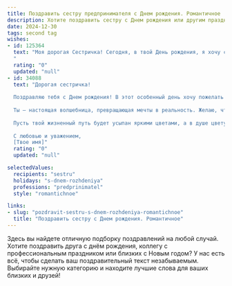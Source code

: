 ```yaml
---
title: Поздравить сестру предпринимателя c Днем рождения. Романтичное
description: Хотите поздравить сестру c Днем рождения или другим праздником? Наш ИИ создаст незабываемое поздравление, а вы обязательно выделитесь среди других.  
date: 2024-12-30
tags: second tag
wishes:
- id: 125364
  text: "Моя дорогая Сестричка! Сегодня, в твой День рождения, я хочу сказать тебе о том, насколько ты прекрасна и вдохновляешь меня. Твой предпринимательский дух, твоя целеустремлённость и невероятная сила воли – это настоящая песня, которую я слушаю с восхищением. Твоя жизнь – это яркий роман, полный приключений и побед, и я бесконечно горжусь тем, что ты – моя сестра. Пусть этот день будет полон любви, счастья и нежности.  С днём рождения, моя любимая!
  "
  rating: "0"
  updated: "null"
- id: 34088
  text: "Дорогая сестричка!
  
  Поздравляю тебя с Днем рождения! В этот особенный день хочу пожелать тебе море вдохновения и океан удачи в твоих предпринимательских начинаниях. Пусть каждый новый проект приносит не только успех, но и радость, а твое сердце будет наполнено любовью и светом.
  
  Ты — настоящая волшебница, превращающая мечты в реальность. Желаю, чтобы каждый день приносил тебе приятные сюрпризы, а рядом всегда были верные спутники, готовые поддержать и разделить с тобой радость.
  
  Пусть твой жизненный путь будет усыпан яркими цветами, а в душе цветут весенние чувства. Счастья тебе, гармонии и вдохновения в каждом шаге, которым ты идешь к своей мечте!
  
  С любовью и уважением,
  [Твое имя]"
  rating: "0"
  updated: "null"

selectedValues:
  recipients: "sestru"
  holidays: "s-dnem-rozhdeniya"
  professions: "predprinimatel"
  style: "romantichnoe"

links:
- slug: "pozdravit-sestru-s-dnem-rozhdeniya-romantichnoe"
  title: "Поздравить сестру c Днем рождения. Романтичное"
---
```


Здесь вы найдете отличную подборку поздравлений на любой случай.
Хотите поздравить друга с днём рождения, коллегу с профессиональным праздником или близких с Новым годом? У нас есть всё, чтобы сделать ваш поздравительный текст незабываемым. Выбирайте нужную категорию и находите лучшие слова для ваших близких и друзей!
